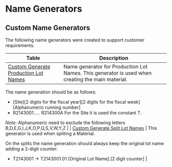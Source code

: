 ﻿# Name Generators

## Custom Name Generators

The following name generators were created to support customer requirements.

| Table                     | Description       |
| ------                    | ------            |
| [Custom Generate Production Lot Names](/amsosram/techspec>artifacts>namegenerators>CustomGenerateProductionLotNames) | Name generator for Production Lot Names. This generator is used when creating the main material.

The name generation should be as follows:
- [Site][2 digits for the fiscal year][2 digits for the fiscal week][Alphanumeric running number]
- R2143001….. R214300A
For the Site it is used the constant T.

*Note:*
Alphanumeric need to exclude the following letters B,D,E,G,I,J,K,O,P,Q,S,V,W,Y,Z |
| [Custom Generate Split Lot Names](/amsosram/techspec>artifacts>namegenerators>CustomGenerateSplitLotNames) | This generator is used when spliting a Material.

On the splits the name generation should always keep the original lot name adding a 2-digit counter:

* T2143001 -> T2143001.01 [Original Lot Name].[2 digit counter] |


